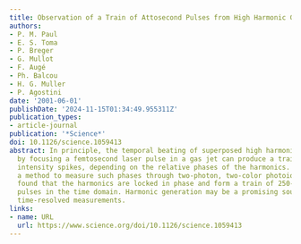 ```yaml
---
title: Observation of a Train of Attosecond Pulses from High Harmonic Generation
authors:
- P. M. Paul
- E. S. Toma
- P. Breger
- G. Mullot
- F. Augé
- Ph. Balcou
- H. G. Muller
- P. Agostini
date: '2001-06-01'
publishDate: '2024-11-15T01:34:49.955311Z'
publication_types:
- article-journal
publication: '*Science*'
doi: 10.1126/science.1059413
abstract: In principle, the temporal beating of superposed high harmonics obtained
  by focusing a femtosecond laser pulse in a gas jet can produce a train of very short
  intensity spikes, depending on the relative phases of the harmonics. We present
  a method to measure such phases through two-photon, two-color photoionization. We
  found that the harmonics are locked in phase and form a train of 250-attosecond
  pulses in the time domain. Harmonic generation may be a promising source for attosecond
  time-resolved measurements.
links:
- name: URL
  url: https://www.science.org/doi/10.1126/science.1059413
---
```


